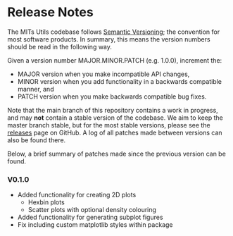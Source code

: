 # Release Notes

The MITs Utils codebase follows [Semantic Versioning](https://semver.org/); the convention
for most software products. In summary, this means the version numbers should be read in the
following way.

Given a version number MAJOR.MINOR.PATCH (e.g. 1.0.0), increment the:

- MAJOR version when you make incompatible API changes,
- MINOR version when you add functionality in a backwards compatible manner, and
- PATCH version when you make backwards compatible bug fixes.

Note that the main branch of this repository contains a work in progress, and  may **not**
contain a stable version of the codebase. We aim to keep the master branch stable, but for the
most stable versions, please see the
[releases](https://github.com/Transport-for-the-North/caf.viz/releases)
page on GitHub. A log of all patches made between versions can also be found
there.

Below, a brief summary of patches made since the previous version can be found.

### V0.1.0

- Added functionality for creating 2D plots
  - Hexbin plots
  - Scatter plots with optional density colouring
- Added functionality for generating subplot figures
- Fix including custom matplotlib styles within package
